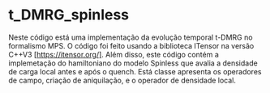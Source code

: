 # t_DMRG_spinless

Neste código está uma implementação da evolução temporal t-DMRG no formalismo MPS. O código foi feito usando a biblioteca ITensor na versão C++V3 [https://itensor.org/]. Além disso, este código contém a implemetação do hamiltoniano do modelo Spinless que avalia a densidade de carga local antes e após o quench. Está classe apresenta os operadores de campo, criação de aniquilação, e o operador de densidade local.





